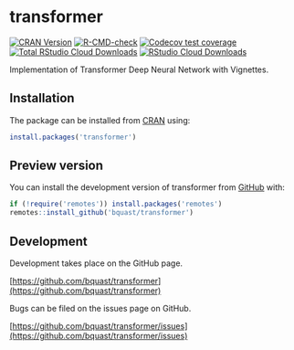 # transformer

<!-- badges: start -->
[![CRAN Version](https://www.r-pkg.org/badges/version/transformer)](https://cran.r-project.org/package=transformer)
[![R-CMD-check](https://github.com/bquast/transformer/actions/workflows/R-CMD-check.yaml/badge.svg)](https://github.com/bquast/transformer/actions/workflows/R-CMD-check.yaml)
[![Codecov test coverage](https://app.codecov.io/gh/bquast/transformer/branch/main/graph/badge.svg)](https://app.codecov.io/gh/bquast/transformer?branch=main)
[![Total RStudio Cloud Downloads](https://cranlogs.r-pkg.org/badges/grand-total/transformer?color=brightgreen)](https://cran.r-project.org/package=transformer)
[![RStudio Cloud Downloads](https://cranlogs.r-pkg.org/badges/transformer?color=brightgreen)](https://cran.r-project.org/package=transformer)
<!-- badges: end -->

Implementation of Transformer Deep Neural Network with Vignettes.

## Installation
The package can be installed from [CRAN](https://cran.r-project.org/) using:
``` r
install.packages('transformer')
```

## Preview version
You can install the development version of transformer from [GitHub](https://github.com/bquast/transformer) with:

``` r
if (!require('remotes')) install.packages('remotes')
remotes::install_github('bquast/transformer')
```

## Development
Development takes place on the GitHub page.

[https://github.com/bquast/transformer](https://github.com/bquast/transformer)

Bugs can be filed on the issues page on GitHub.

[https://github.com/bquast/transformer/issues](https://github.com/bquast/transformer/issues)

